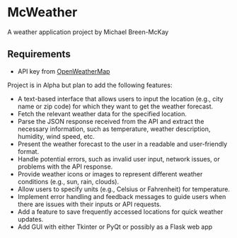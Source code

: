 # McWeather
A weather application project by Michael Breen-McKay

## Requirements
- API key from [OpenWeatherMap](https://openweathermap.org/)

Project is in Alpha but plan to add the following features:
- A text-based interface that allows users to input the location (e.g., city name or zip code) for which they want to get the weather forecast.
- Fetch the relevant weather data for the specified location.
- Parse the JSON response received from the API and extract the necessary information, such as temperature, weather description, humidity, wind speed, etc.
- Present the weather forecast to the user in a readable and user-friendly format.
- Handle potential errors, such as invalid user input, network issues, or problems with the API response.
- Provide weather icons or images to represent different weather conditions (e.g., sun, rain, clouds).
- Allow users to specify units (e.g., Celsius or Fahrenheit) for temperature.
- Implement error handling and feedback messages to guide users when there are issues with their inputs or API requests.
- Add a feature to save frequently accessed locations for quick weather updates.
- Add GUI with either Tkinter or PyQt or possibly as a Flask web app
